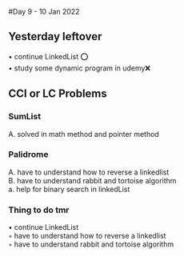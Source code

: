 #Day 9 - 10 Jan 2022

## Yesterday leftover
• continue LinkedList ⭕  
• study some dynamic program in udemy❌  



## CCI or LC Problems
### SumList  
   A. solved in math method and pointer method
### Palidrome  
   A. have to understand how to reverse a linkedlist  
   B. have to understand rabbit and tortoise algorithm  
   a. help for binary search in linkedList  

### Thing to do tmr
• continue LinkedList  
◦ have to understand how to reverse a linkedlist  
◦ have to understand rabbit and tortoise algorithm  

